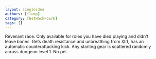 ```yaml
---
layout: singleidea
authors: [flump]
category: [NetHackFourk]
tags: []
---
```

Revenant race. Only available for roles you have died playing and didn't leave bones. Gets death resistance and unbreathing from XL1, has an automatic counterattacking kick. Any starting gear is scattered randomly across dungeon level 1. No pet.
